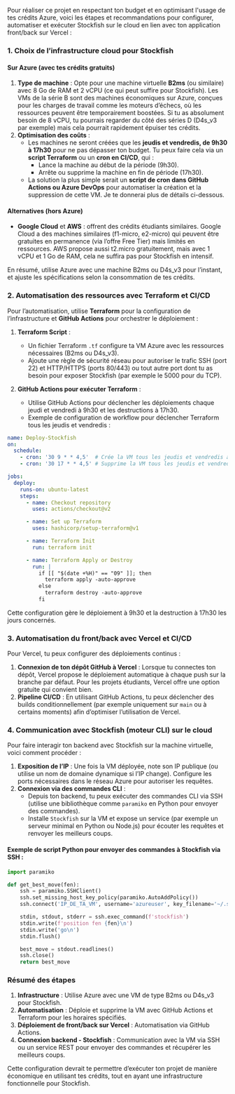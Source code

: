 Pour réaliser ce projet en respectant ton budget et en optimisant l'usage de tes crédits Azure, voici les étapes et recommandations pour configurer, automatiser et exécuter Stockfish sur le cloud en lien avec ton application front/back sur Vercel :

### 1. Choix de l’infrastructure cloud pour Stockfish

#### Sur Azure (avec tes crédits gratuits)
1. **Type de machine** : Opte pour une machine virtuelle **B2ms** (ou similaire) avec 8 Go de RAM et 2 vCPU (ce qui peut suffire pour Stockfish). Les VMs de la série B sont des machines économiques sur Azure, conçues pour les charges de travail comme les moteurs d’échecs, où les ressources peuvent être temporairement boostées. Si tu as absolument besoin de 8 vCPU, tu pourrais regarder du côté des séries D (D4s_v3 par exemple) mais cela pourrait rapidement épuiser tes crédits.
2. **Optimisation des coûts** :
   - Les machines ne seront créées que les **jeudis et vendredis, de 9h30 à 17h30** pour ne pas dépasser ton budget. Tu peux faire cela via un **script Terraform** ou un **cron en CI/CD**, qui :
      - Lance la machine au début de la période (9h30).
      - Arrête ou supprime la machine en fin de période (17h30).
   - La solution la plus simple serait un **script de cron dans GitHub Actions ou Azure DevOps** pour automatiser la création et la suppression de cette VM. Je te donnerai plus de détails ci-dessous.

#### Alternatives (hors Azure)
- **Google Cloud** et **AWS** : offrent des crédits étudiants similaires. Google Cloud a des machines similaires (f1-micro, e2-micro) qui peuvent être gratuites en permanence (via l’offre Free Tier) mais limités en ressources. AWS propose aussi t2.micro gratuitement, mais avec 1 vCPU et 1 Go de RAM, cela ne suffira pas pour Stockfish en intensif.

En résumé, utilise Azure avec une machine B2ms ou D4s_v3 pour l’instant, et ajuste les spécifications selon la consommation de tes crédits.

### 2. Automatisation des ressources avec Terraform et CI/CD

Pour l’automatisation, utilise **Terraform** pour la configuration de l’infrastructure et **GitHub Actions** pour orchestrer le déploiement :

1. **Terraform Script** :
   - Un fichier Terraform `.tf` configure ta VM Azure avec les ressources nécessaires (B2ms ou D4s_v3).
   - Ajoute une règle de sécurité réseau pour autoriser le trafic SSH (port 22) et HTTP/HTTPS (ports 80/443) ou tout autre port dont tu as besoin pour exposer Stockfish (par exemple le 5000 pour du TCP).

2. **GitHub Actions pour exécuter Terraform** :
   - Utilise GitHub Actions pour déclencher les déploiements chaque jeudi et vendredi à 9h30 et les destructions à 17h30.
   - Exemple de configuration de workflow pour déclencher Terraform tous les jeudis et vendredis :

```yaml
name: Deploy-Stockfish
on:
  schedule:
    - cron: '30 9 * * 4,5'  # Crée la VM tous les jeudis et vendredis à 9h30
    - cron: '30 17 * * 4,5' # Supprime la VM tous les jeudis et vendredis à 17h30

jobs:
  deploy:
    runs-on: ubuntu-latest
    steps:
      - name: Checkout repository
        uses: actions/checkout@v2

      - name: Set up Terraform
        uses: hashicorp/setup-terraform@v1

      - name: Terraform Init
        run: terraform init

      - name: Terraform Apply or Destroy
        run: |
          if [[ "$(date +%H)" == "09" ]]; then
            terraform apply -auto-approve
          else
            terraform destroy -auto-approve
          fi
```

Cette configuration gère le déploiement à 9h30 et la destruction à 17h30 les jours concernés.

### 3. Automatisation du front/back avec Vercel et CI/CD

Pour Vercel, tu peux configurer des déploiements continus :

1. **Connexion de ton dépôt GitHub à Vercel** : Lorsque tu connectes ton dépôt, Vercel propose le déploiement automatique à chaque push sur la branche par défaut. Pour les projets étudiants, Vercel offre une option gratuite qui convient bien.
2. **Pipeline CI/CD** : En utilisant GitHub Actions, tu peux déclencher des builds conditionnellement (par exemple uniquement sur `main` ou à certains moments) afin d’optimiser l’utilisation de Vercel.

### 4. Communication avec Stockfish (moteur CLI) sur le cloud

Pour faire interagir ton backend avec Stockfish sur la machine virtuelle, voici comment procéder :

1. **Exposition de l’IP** : Une fois la VM déployée, note son IP publique (ou utilise un nom de domaine dynamique si l’IP change). Configure les ports nécessaires dans le réseau Azure pour autoriser les requêtes.
2. **Connexion via des commandes CLI** :
   - Depuis ton backend, tu peux exécuter des commandes CLI via SSH (utilise une bibliothèque comme `paramiko` en Python pour envoyer des commandes).
   - Installe `Stockfish` sur la VM et expose un service (par exemple un serveur minimal en Python ou Node.js) pour écouter les requêtes et renvoyer les meilleurs coups.

#### Exemple de script Python pour envoyer des commandes à Stockfish via SSH :
```python
import paramiko

def get_best_move(fen):
    ssh = paramiko.SSHClient()
    ssh.set_missing_host_key_policy(paramiko.AutoAddPolicy())
    ssh.connect('IP_DE_TA_VM', username='azureuser', key_filename='~/.ssh/id_rsa')

    stdin, stdout, stderr = ssh.exec_command(f'stockfish')
    stdin.write(f'position fen {fen}\n')
    stdin.write('go\n')
    stdin.flush()

    best_move = stdout.readlines()
    ssh.close()
    return best_move
```

### Résumé des étapes

1. **Infrastructure** : Utilise Azure avec une VM de type B2ms ou D4s_v3 pour Stockfish.
2. **Automatisation** : Déploie et supprime la VM avec GitHub Actions et Terraform pour les horaires spécifiés.
3. **Déploiement de front/back sur Vercel** : Automatisation via GitHub Actions.
4. **Connexion backend - Stockfish** : Communication avec la VM via SSH ou un service REST pour envoyer des commandes et récupérer les meilleurs coups.

Cette configuration devrait te permettre d’exécuter ton projet de manière économique en utilisant tes crédits, tout en ayant une infrastructure fonctionnelle pour Stockfish.
